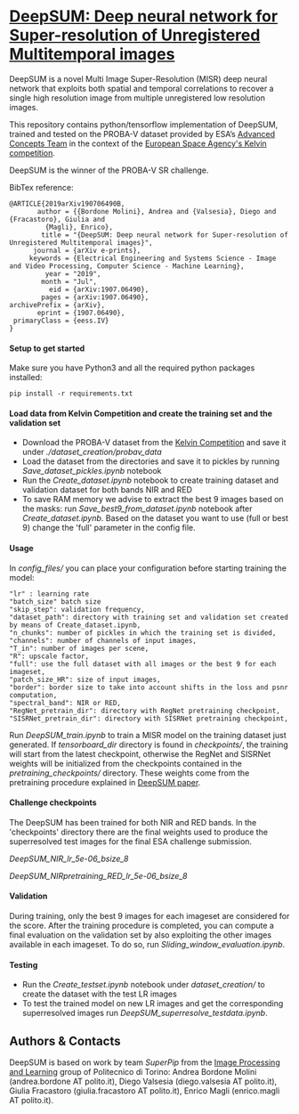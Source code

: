 # [DeepSUM: Deep neural network for Super-resolution of Unregistered Multitemporal images](https://arxiv.org/abs/1907.06490)

DeepSUM is a novel Multi Image Super-Resolution (MISR) deep neural network that exploits both spatial and temporal correlations to recover a single high resolution image from multiple unregistered low resolution images.

This repository contains python/tensorflow implementation of DeepSUM, trained and tested on the PROBA-V dataset provided by ESA’s [Advanced Concepts Team](http://www.esa.int/gsp/ACT/index.html) in the context of the [European Space Agency's Kelvin competition](https://kelvins.esa.int/proba-v-super-resolution/home/). 

DeepSUM is the winner of the PROBA-V SR challenge.


BibTex reference:
```
@ARTICLE{2019arXiv190706490B,
       author = {{Bordone Molini}, Andrea and {Valsesia}, Diego and {Fracastoro}, Giulia and
         {Magli}, Enrico},
        title = "{DeepSUM: Deep neural network for Super-resolution of Unregistered Multitemporal images}",
      journal = {arXiv e-prints},
     keywords = {Electrical Engineering and Systems Science - Image and Video Processing, Computer Science - Machine Learning},
         year = "2019",
        month = "Jul",
          eid = {arXiv:1907.06490},
        pages = {arXiv:1907.06490},
archivePrefix = {arXiv},
       eprint = {1907.06490},
 primaryClass = {eess.IV}
}
```

#### Setup to get started
Make sure you have Python3 and all the required python packages installed:
```
pip install -r requirements.txt
```


#### Load data from Kelvin Competition and create the training set and the validation set
- Download the PROBA-V dataset from the [Kelvin Competition](https://kelvins.esa.int/proba-v-super-resolution/data/) and save it under _./dataset\_creation/probav\_data_
- Load the dataset from the directories and save it to pickles by running _Save\_dataset\_pickles.ipynb_ notebook
- Run the _Create\_dataset.ipynb_ notebook to create training dataset and validation dataset for both bands NIR and RED
- To save RAM memory we advise to extract the best 9 images based on the masks: run _Save\_best9\_from\_dataset.ipynb_ notebook after _Create\_dataset.ipynb_. Based on the dataset you want to use (full or best 9) change the 'full' parameter in the config file.

#### Usage
In _config\_files/_ you can place your configuration before starting training the model:

```
"lr" : learning rate
"batch_size" batch size
"skip_step": validation frequency,
"dataset_path": directory with training set and validation set created by means of Create_dataset.ipynb,
"n_chunks": number of pickles in which the training set is divided,
"channels": number of channels of input images,
"T_in": number of images per scene,
"R": upscale factor,
"full": use the full dataset with all images or the best 9 for each imageset,
"patch_size_HR": size of input images,
"border": border size to take into account shifts in the loss and psnr computation,
"spectral_band": NIR or RED,
"RegNet_pretrain_dir": directory with RegNet pretraining checkpoint,
"SISRNet_pretrain_dir": directory with SISRNet pretraining checkpoint,
```

Run _DeepSUM\_train.ipynb_ to train a MISR model on the training dataset just generated. If _tensorboard\_dir_ directory is found in _checkpoints/_, the training will start from the latest checkpoint, otherwise the RegNet and SISRNet weights will be initialized from the checkpoints contained in the _pretraining\_checkpoints/_ directory. These weights come from the pretraining procedure explained in [DeepSUM paper](https://arxiv.org/abs/1907.06490).

#### Challenge checkpoints
The DeepSUM has been trained for both NIR and RED bands. In the 'checkpoints' directory there are the final weights used to produce the superresolved test images for the final ESA challenge submission.

_DeepSUM\_NIR\_lr\_5e-06\_bsize\_8_

_DeepSUM\_NIRpretraining\_RED\_lr\_5e-06\_bsize\_8_


#### Validation
During training, only the best 9 images for each imageset are considered for the score. After the training procedure is completed, you can compute a final evaluation on the validation set by also exploiting the other images available in each imageset. To do so, run _Sliding\_window\_evaluation.ipynb_.

#### Testing
- Run the _Create_testset.ipynb_ notebook under _dataset\_creation/_ to create the dataset with the test LR images
- To test the trained model on new LR images and get the corresponding superresolved images run _DeepSUM\_superresolve\_testdata.ipynb_.

## Authors & Contacts

DeepSUM is based on work by team *SuperPip* from the [Image Processing and Learning](https://ipl.polito.it/) group of Politecnico di Torino: Andrea Bordone Molini (andrea.bordone AT polito.it), Diego Valsesia (diego.valsesia AT polito.it), Giulia Fracastoro (giulia.fracastoro AT polito.it), Enrico Magli (enrico.magli AT polito.it).

